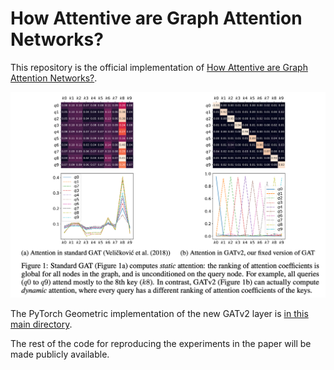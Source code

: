 # How Attentive are Graph Attention Networks?

This repository is the official implementation of [How Attentive are Graph Attention Networks?](anonymized). 

![alt text](images/fig1.png "Figure 1 from the paper")


The PyTorch Geometric implementation of the new GATv2 layer is [in this main directory](gat2.py).

The rest of the code for reproducing the experiments in the paper will be made publicly available.








